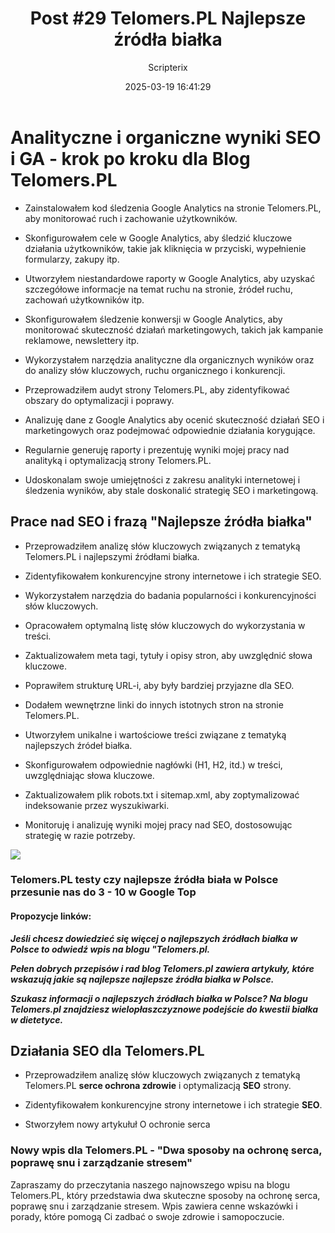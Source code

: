 ﻿---
title: "Post #29 Telomers.PL Najlepsze źródła białka"
date: 2025-03-19 16:41:29
author: Scripterix
slug: 29-post-telomers-pl
post_id: 746
categories:
  - "SEO SEM"
  - "Wyzwanie"
tags:
  - "key-words"
  - "seo-audit"
original_url: "https://opengateweb.com/posts/29-post-telomers-pl/"
---

# Analityczne i organiczne wyniki SEO i GA - krok po kroku dla Blog Telomers.PL

- Zainstalowałem kod śledzenia Google Analytics na stronie Telomers.PL, aby monitorować ruch i zachowanie użytkowników.

- Skonfigurowałem cele w Google Analytics, aby śledzić kluczowe działania użytkowników, takie jak kliknięcia w przyciski, wypełnienie formularzy, zakupy itp.

- Utworzyłem niestandardowe raporty w Google Analytics, aby uzyskać szczegółowe informacje na temat ruchu na stronie, źródeł ruchu, zachowań użytkowników itp.

- Skonfigurowałem śledzenie konwersji w Google Analytics, aby monitorować skuteczność działań marketingowych, takich jak kampanie reklamowe, newslettery itp.

- Wykorzystałem narzędzia analityczne dla organicznych wyników oraz do analizy słów kluczowych, ruchu organicznego i konkurencji.

- Przeprowadziłem audyt strony Telomers.PL, aby zidentyfikować obszary do optymalizacji i poprawy.

- Analizuję dane z Google Analytics  aby ocenić skuteczność działań SEO i marketingowych oraz podejmować odpowiednie działania korygujące.

- Regularnie generuję raporty i prezentuję wyniki mojej pracy nad analityką i optymalizacją strony Telomers.PL.

- Udoskonalam swoje umiejętności z zakresu analityki internetowej i śledzenia wyników, aby stale doskonalić strategię SEO i marketingową.

## Prace nad SEO i frazą "Najlepsze źródła białka"

- Przeprowadziłem analizę słów kluczowych związanych z tematyką Telomers.PL i najlepszymi źródłami białka.

- Zidentyfikowałem konkurencyjne strony internetowe i ich strategie SEO.

- Wykorzystałem narzędzia do badania popularności i konkurencyjności słów kluczowych.

- Opracowałem optymalną listę słów kluczowych do wykorzystania w treści.

- Zaktualizowałem meta tagi, tytuły i opisy stron, aby uwzględnić słowa kluczowe.

- Poprawiłem strukturę URL-i, aby były bardziej przyjazne dla SEO.

- Dodałem wewnętrzne linki do innych istotnych stron na stronie Telomers.PL.

- Utworzyłem unikalne i wartościowe treści związane z tematyką najlepszych źródeł białka.

- Skonfigurowałem odpowiednie nagłówki (H1, H2, itd.) w treści, uwzględniając słowa kluczowe.

- Zaktualizowałem plik robots.txt i sitemap.xml, aby zoptymalizować indeksowanie przez wyszukiwarki.

- Monitoruję i analizuję wyniki mojej pracy nad SEO, dostosowując strategię w razie potrzeby.

![](https://opengateweb.com/wp-content/uploads/2025/03/Telomers-zrodlo-bialka-1168x745.png)

### Telomers.PL testy czy najlepsze źródła biała w Polsce przesunie nas do 3 - 10 w Google Top

#### Propozycje linków:

***Jeśli chcesz dowiedzieć się więcej o najlepszych źródłach białka w Polsce to odwiedź wpis na blogu "Telomers.pl.***

***Pełen dobrych przepisów i rad blog Telomers.pl zawiera artykuły, które wskazują jakie są najlepsze najlepsze źródła białka w Polsce.***

***Szukasz informacji o najlepszych źródłach białka w Polsce? Na blogu Telomers.pl znajdziesz wielopłaszczyznowe podejście do kwestii  białka w dietetyce.***

## Działania SEO dla Telomers.PL

- Przeprowadziłem analizę słów kluczowych związanych z tematyką Telomers.PL **serce ochrona zdrowie** i optymalizacją **SEO** strony.

- Zidentyfikowałem konkurencyjne strony internetowe i ich strategie **SEO**.

- Stworzyłem nowy artykułuł O ochronie serca

### Nowy wpis dla Telomers.PL - "Dwa sposoby na ochronę serca, poprawę snu i zarządzanie stresem"

Zapraszamy do przeczytania naszego najnowszego wpisu na blogu Telomers.PL, który przedstawia dwa skuteczne sposoby na ochronę serca, poprawę snu i zarządzanie stresem. Wpis zawiera cenne wskazówki i porady, które pomogą Ci zadbać o swoje zdrowie i samopoczucie.
